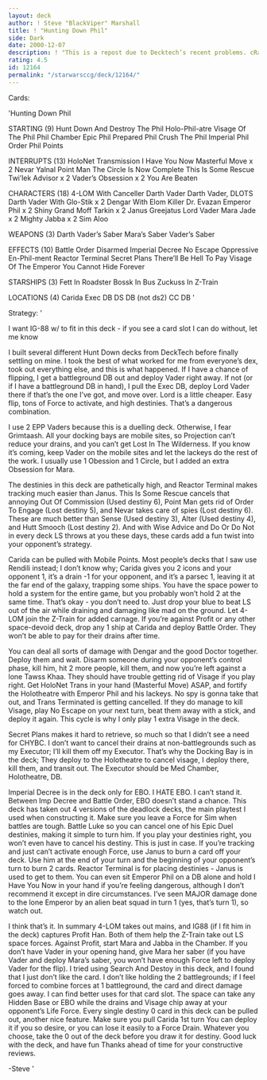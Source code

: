 ```yaml
---
layout: deck
author: ! Steve "BlackViper" Marshall
title: ! "Hunting Down Phil"
side: Dark
date: 2000-12-07
description: ! "This is a repost due to Decktech’s recent problems. cRaZy high destiny duelling deck."
rating: 4.5
id: 12164
permalink: "/starwarsccg/deck/12164/"
---
```

Cards: 

'Hunting Down Phil

STARTING (9)
Hunt Down And Destroy The Phil
Holo-Phil-atre
Visage Of The Phil
Phil Chamber
Epic Phil
Prepared Phil
Crush The Phil
Imperial Phil Order
Phil Points

INTERRUPTS (13)
HoloNet Transmission
I Have You Now
Masterful Move x 2
Nevar Yalnal
Point Man
The Circle Is Now Complete
This Is Some Rescue
Twi’lek Advisor x 2
Vader’s Obsession x 2
You Are Beaten

CHARACTERS (18)
4-LOM With Canceller
Darth Vader
Darth Vader, DLOTS
Darth Vader With Glo-Stik x 2
Dengar With Elom Killer
Dr. Evazan
Emperor Phil x 2
Shiny Grand Moff Tarkin x 2
Janus Greejatus
Lord Vader
Mara Jade x 2
Mighty Jabba x 2
Sim Aloo

WEAPONS (3)
Darth Vader’s Saber
Mara’s Saber
Vader’s Saber

EFFECTS (10)
Battle Order
Disarmed
Imperial Decree
No Escape
Oppressive En-Phil-ment
Reactor Terminal
Secret Plans
There’ll Be Hell To Pay
Visage Of The Emperor
You Cannot Hide Forever

STARSHIPS (3)
Fett In Roadster
Bossk In Bus
Zuckuss In Z-Train

LOCATIONS (4)
Carida
Exec DB
DS DB (not ds2)
CC DB '

Strategy: '

I want IG-88 w/ to fit in this deck - if you see a card slot I can do without, let me know

I built several different Hunt Down decks from DeckTech before finally settling on mine. I took the best of what worked for me from everyone’s dex, took out everything else, and this is what happened. If I have a chance of flipping, I get a battleground DB out and deploy Vader right away. If not (or if I have a battleground DB in hand), I pull the Exec DB, deploy Lord Vader there if that’s the one I’ve got, and move over. Lord is a little cheaper. Easy flip, tons of Force to activate, and high destinies. That’s a dangerous combination.

I use 2 EPP Vaders because this is a duelling deck. Otherwise, I fear Grimtaash. All your docking bays are mobile sites, so Projection can’t reduce your drains, and you can’t get Lost In The Wilderness. If you know it’s coming, keep Vader on the mobile sites and let the lackeys do the rest of the work. I usually use 1 Obession and 1 Circle, but I added an extra Obsession for Mara.

The destinies in this deck are pathetically high, and Reactor Terminal makes tracking much easier than Janus. This Is Some Rescue cancels that annoying Out Of Commission (Used destiny 6), Point Man gets rid of Order To Engage (Lost destiny 5), and Nevar takes care of spies (Lost destiny 6). These are much better than Sense (Used destiny 3), Alter (Used destiny 4), and Hutt Smooch (Lost destiny 2). And with Wise Advice and Do Or Do Not in every deck LS throws at you these days, these cards add a fun twist into your opponent’s strategy.

Carida can be pulled with Mobile Points. Most people’s decks that I saw use Rendili instead; I don’t know why; Carida gives you 2 icons and your opponent 1, it’s a drain -1 for your opponent, and it’s a parsec 1, leaving it at the far end of the galaxy, trapping some ships. You have the space power to hold a system for the entire game, but you probably won’t hold 2 at the same time. That’s okay - you don’t need to. Just drop your blue to beat LS out of the air while draining and damaging like mad on the ground. Let 4-LOM join the Z-Train for added carnage. If you’re against Profit or any other space-devoid deck, drop any 1 ship at Carida and deploy Battle Order. They won’t be able to pay for their drains after time.

You can deal all sorts of damage with Dengar and the good Doctor together. Deploy them and wait. Disarm someone during your opponent’s control phase, kill him, hit 2 more people, kill them, and now you’re left against a lone Tawss Khaa. They should have trouble getting rid of Visage if you play right. Get HoloNet Trans in your hand (Masterful Move) ASAP, and fortify the Holotheatre with Emperor Phil and his lackeys. No spy is gonna take that out, and Trans Terminated is getting cancelled. If they do manage to kill Visage, play No Escape on your next turn, beat them away with a stick, and deploy it again. This cycle is why I only play 1 extra Visage in the deck.

Secret Plans makes it hard to retrieve, so much so that I didn’t see a need for CHYBC. I don’t want to cancel their drains at non-battlegrounds such as my Executor; I’ll kill them off my Executor. That’s why the Docking Bay is in the deck; They deploy to the Holotheatre to cancel visage, I deploy there, kill them, and transit out. The Executor should be Med Chamber, Holotheatre, DB.

Imperial Decree is in the deck only for EBO. I HATE EBO. I can’t stand it. Between Imp Decree and Battle Order, EBO doesn’t stand a chance. This deck has taken out 4 versions of the deadlock decks, the main playtest I used when constructing it. Make sure you leave a Force for Sim when battles are tough. Battle Luke so you can cancel one of his Epic Duel destinies, making it simple to turn him. If you play your destinies right, you won’t even have to cancel his destiny. This is just in case. If you’re tracking and just can’t activate enough Force, use Janus to burn a card off your deck. Use him at the end of your turn and the beginning of your opponent’s turn to burn 2 cards. Reactor Terminal is for placing destinies - Janus is used to get to them. You can even sit Emperor Phil on a DB alone and hold I Have You Now in your hand if you’re feeling dangerous, although I don’t recommend it except in dire circumstances. I’ve seen MAJOR damage done to the lone Emperor by an alien beat squad in turn 1 (yes, that’s turn 1), so watch out.

I think that’s it. In summary 4-LOM takes out mains, and IG88 (if I fit him in the deck) captures Profit Han. Both of them help the Z-Train take out LS space forces. Against Profit, start Mara and Jabba in the Chamber. If you don’t have Vader in your opening hand, give Mara her saber (if you have Vader and deploy Mara’s saber, you won’t have enough Force left to deploy Vader for the flip). I tried using Search And Destoy in this deck, and I found that I just don’t like the card. I don’t like holding the 2 battlegrounds; if I feel forced to combine forces at 1 battleground, the card and direct damage goes away. I can find better uses for that card slot. The space can take any Hidden Base or EBO while the drains and Visage chip away at your opponent’s Life Force. Every single destiny 0 card in this deck can be pulled out, another nice feature. Make sure you pull Carida 1st turn You can deploy it if you so desire, or you can lose it easily to a Force Drain. Whatever you choose, take the 0 out of the deck before you draw it for destiny. Good luck with the deck, and have fun Thanks ahead of time for your constructive reviews.

-Steve '
